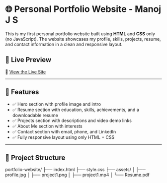 # 🌐 Personal Portfolio Website - Manoj J S

This is my first personal portfolio website built using **HTML** and **CSS** only (no JavaScript). The website showcases my profile, skills, projects, resume, and contact information in a clean and responsive layout.

## 🚀 Live Preview

🔗 [View the Live Site](https://manoj321207.github.io/Portfolio/)  

---

## 📄 Features

- ✅ Hero section with profile image and intro
- ✅ Resume section with education, skills, achievements, and a downloadable resume
- ✅ Projects section with descriptions and video demo links
- ✅ About Me section with interests
- ✅ Contact section with email, phone, and LinkedIn
- ✅ Fully responsive layout using only HTML + CSS

---

## 📁 Project Structure

portfolio-website/
├── index.html
├── style.css
├── assets/
│   ├── profile.jpg
│   ├── project1.png
│   ├── project1.mp4
│   └── Resume.pdf
